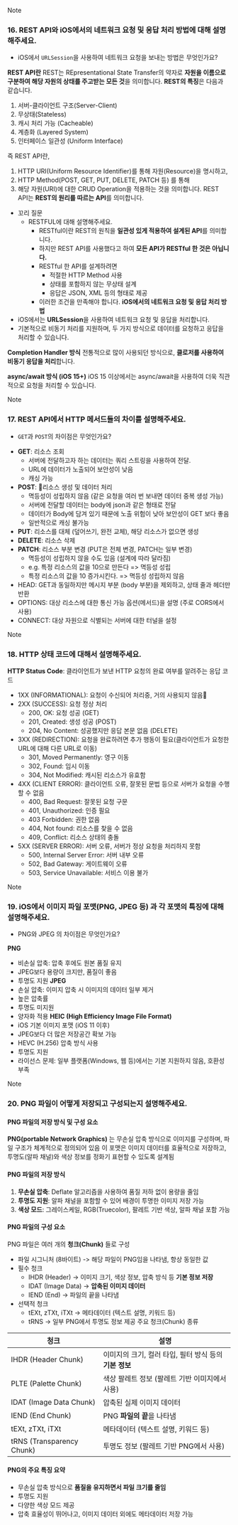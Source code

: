 > [!note]
> ### 16. REST API와 iOS에서의 네트워크 요청 및 응답 처리 방법에 대해 설명해주세요.
> - iOS에서 `URLSession`을 사용하여 네트워크 요청을 보내는 방법은 무엇인가요?

**REST API란**
REST는 REpresentational State Transfer의 약자로 **자원을 이름으로 구분하여 해당 자원의 상태를 주고받는 모든 것**을 의미합니다.
**REST의 특징**은 다음과 같습니다.
1. 서버-클라이언트 구조(Server-Client)
2. 무상태(Stateless)
3. 캐시 처리 가능 (Cacheable)
4. 계층화 (Layered System)
5. 인터페이스 일관성 (Uniform Interface)

즉 REST API란, 
1. HTTP URI(Uniform Resource Identifier)를 통해 자원(Resource)을 명시하고,
2. HTTP Method(POST, GET, PUT, DELETE, PATCH 등) 를 통해
3. 해당 자원(URI)에 대한 CRUD Operation을 적용하는 것을 의미합니다.
REST API는 **REST의 원리를 따르는 API**를 의미합니다.
- 꼬리 질문
	- RESTFUL에 대해 설명해주세요.
		- RESTful이란 REST의 원칙을 **일관성 있게 적용하여 설계된 API**를 의미합니다.
		- 하지만 REST API를 사용했다고 하여 **모든 API가  RESTful 한 것은 아닙니다.**
		- RESTful 한 API를 설계하려면 
			- 적절한 HTTP Method 사용
			- 상태를 포함하지 않는 무상태 설계
			- 응답은 JSON, XML 등의 형태로 제공
		- 이러한 조건을 만족해야 합니다.
**iOS에서의 네트워크 요청 및 응답 처리 방법**
- iOS에서는 **URLSession**을 사용하여 네트워크 요청 및 응답을 처리합니다.
- 기본적으로 비동기 처리를 지원하며, 두 가지 방식으로 데이터를 요청하고 응답을 처리할 수 있습니다.

**Completion Handler 방식**
전통적으로 많이 사용되던 방식으로, **클로저를 사용하여 비동기 응답을 처리**합니다.

**async/await 방식 (iOS 15+)**
iOS 15 이상에서는 async/await을 사용하여 더욱 직관적으로 요청을 처리할 수 있습니다.

> [!note]
> ### 17. REST API에서 HTTP 메서드들의 차이를 설명해주세요.
> - `GET`과 `POST`의 차이점은 무엇인가요?

- **GET**: 리소스 조회
	- 서버에 전달하고자 하는 데이터는 쿼리 스트링을 사용하여 전달.
	- URL에 데이터가 노출되어 보안성이 낮음
	- 캐싱 가능
- **POST**: 리소스 생성 및 데이터 처리
	- 멱등성이 성립하지 않음 (같은 요청을 여러 번 보내면 데이터 중복 생성 가능)
	- 서버에 전달할 데이터는 body에 json과 같은 형태로 전달
	- 데이터가 Body에 담겨 있기 때문에 노출 위험이 낮아 보안성이 GET 보다 좋음
	- 일반적으로 캐싱 불가능
- **PUT**: 리소스를 대체 (덮어쓰기, 완전 교체), 해당 리소스가 없으면 생성
- **DELETE**: 리소스 삭제
- **PATCH**: 리소스 부분 변경 (PUT은 전체 변경, PATCH는 일부 변경)
	- 멱등성이 성립하지 않을 수도 있음 (설계에 따라 달라짐)
	- e.g. 특정 리소스의 값을 10으로 만든다 => 멱등성 성립
	- 특정 리소스의 값을 10 증가시킨다. => 멱등성 성립하지 않음
- HEAD: GET과 동일하지만 메시지 부분 (body 부분)을 제외하고, 상태 줄과 헤더만 반환
- OPTIONS: 대상 리소스에 대한 통신 가능 옵션(메서드)을 설명 (주로 CORS에서 사용)
- CONNECT: 대상 자원으로 식별되는 서버에 대한 터널을 설정

> [!note]
> ### 18. HTTP 상태 코드에 대해서 설명해주세요.

**HTTP Status Code**: 클라이언트가 보낸 HTTP 요청의 완료 여부를 알려주는 응답 코드
- 1XX (INFORMATIONAL): 요청이 수신되어 처리중, 거의 사용되지 않음
- 2XX (SUCCESS): 요청 정상 처리
	- 200, OK: 요청 성공 (GET)
	- 201, Created: 생성 성공 (POST)
	- 204, No Content: 성공했지만 응답 본문 없음 (DELETE)
- 3XX (REDIRECTION): 요청을 완료하려면 추가 행동이 필요(클라이언트가 요청한 URL에 대해 다른 URL로 이동)
	- 301, Moved Permanently: 영구 이동
	- 302, Found: 임시 이동
	- 304, Not Modified: 캐시된 리소스가 유효함
- 4XX (CLIENT ERROR): 클라이언트 오류, 잘못된 문법 등으로 서버가 요청을 수행할 수 없음
	- 400, Bad Request: 잘못된 요청 구문
	- 401, Unauthorized: 인증 필요
	- 403 Forbidden: 권한 없음
	- 404, Not found: 리소스를 찾을 수 없음
	- 409, Conflict: 리소스 상태의 충돌
- 5XX (SERVER ERROR): 서버 오류, 서버가 정상 요청을 처리하지 못함
	- 500, Internal Server Error: 서버 내부 오류
	- 502, Bad Gateway: 게이트웨이 오류
	- 503, Service Unavailable: 서비스 이용 불가

> [!note]
> ### 19. iOS에서 이미지 파일 포맷(PNG, JPEG 등) 과 각 포맷의 특징에 대해 설명해주세요.
> - PNG와 JPEG 의 차이점은 무엇인가요?

**PNG**
- 비손실 압축: 압축 후에도 원본 품질 유지
- JPEG보다 용량이 크지만, 품질이 좋음
- 투명도 지원
**JPEG**
- 손실 압축: 이미지 압축 시 이미지의 데이터 일부 제거
- 높은 압축률
- 투명도 미지원
- 양자화 적용
**HEIC (High Efficiency Image File Format)**
- iOS 기본 이미지 포맷 (iOS 11 이후)
- JPEG보다 더 많은 저장공간 확보 가능
- HEVC (H.256) 압축 방식 사용
- 투명도 지원
- 라이선스 문제: 일부 플랫폼(Windows, 웹 등)에서는 기본 지원하지 않음, 호환성 부족

> [!note]
> ### 20. PNG 파일이 어떻게 저장되고 구성되는지 설명해주세요.
#### PNG 파일의 저장 방식 및 구성 요소
**PNG(portable Network Graphics)** 는 무손실 압축 방식으로 이미지를 구성하며, 파일 구조가 체계적으로 정의되어 있음
이 포맷은 이미지 데이터를 효율적으로 저장하고, 투명도(알파 채널)와 색상 정보를 정화기 표현할 수 있도록 설계됨
#### PNG 파일의 저장 방식
1. **무손실 압축**: Deflate 알고리즘을 사용하여 품질 저하 없이 용량을 줄임
2. **투명도 지원**: 알파 채널을 포함할 수 있어 배경이 투명한 이미지 저장 가능
3. **색상 모드**: 그레이스케일, RGB(Truecolor), 팔레트 기반 색상, 알파 채널 포함 가능
#### PNG 파일의 구성 요소
PNG 파일은 여러 개의 **청크(Chunk)** 들로 구성
- 파일 시그니처 (8바이트) -> 해당 파일이 PNG임을 나타냄, 항상 동일한 값
- 필수 청크
	- IHDR (Header) -> 이미지 크기, 색상 정보, 압축 방식 등 **기본 정보 저장**
	- IDAT (Image Data) -> **압축된 이미지 데이터**
	- IEND (End) -> 파일의 끝을 나타냄
- 선택적 청크
	- tEXt, zTXt, iTXt -> 메타데이터 (텍스트 설명, 키워드 등)
	- tRNS -> 일부 PNG에서 투명도 정보 제공
주요 청크(Chunk) 종류

| 청크                        | 설명                                 |
| ------------------------- | ---------------------------------- |
| IHDR (Header Chunk)       | 이미지의 크기, 컬러 타입, 필터 방식 등의 **기본 정보** |
| PLTE (Palette Chunk)      | 색상 팔레트 정보 (팔레트 기반 이미지에서 사용)        |
| IDAT (Image Data Chunk)   | 압축된 실제 이미지 데이터                     |
| IEND (End Chunk)          | PNG **파일의 끝**을 나타냄                 |
| tEXt, zTXt, iTXt          | 메타데이터 (텍스트 설명, 키워드 등)              |
| tRNS (Transparency Chunk) | 투명도 정보 (팔레트 기반 PNG에서 사용)           |
#### PNG의 주요 특징 요약
- 무손실 압축 방식으로 **품질을 유지하면서 파일 크기를 줄임**
- 투명도 지원
- 다양한 색상 모드 제공
- 압축 효율성이 뛰어나고, 이미지 데이터 외에도 메타데이터 저장 가능